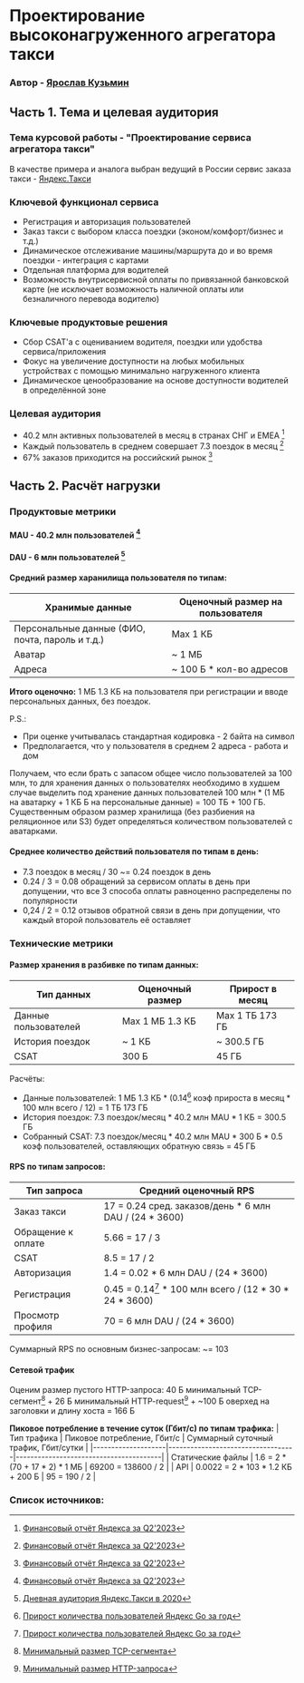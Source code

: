 # Проектирование высоконагруженного агрегатора такси

### Автор - [Ярослав Кузьмин](https://park.vk.company/profile/iar.kuzmin/ "Страница на портале VK x МГТУ")

## Часть 1. Тема и целевая аудитория

### Тема курсовой работы - **"Проектирование сервиса агрегатора такси"**
В качестве примера и аналога выбран ведущий в России сервис заказа такси - [Яндекс.Такси](https://taxi.yandex.ru/)

### Ключевой функционал сервиса
- Регистрация и авторизация пользователей
- Заказ такси с выбором класса поездки (эконом/комфорт/бизнес и т.д.)
- Динамическое отслеживание машины/маршрута до и во время поездки - интеграция с картами
- Отдельная платформа для водителей
- Возможность внутрисервисной оплаты по привязанной банковской карте (не исключает возможность наличной оплаты или безналичного перевода водителю)

### Ключевые продуктовые решения
- Сбор CSAT'а с оцениванием водителя, поездки или удобства сервиса/приложения
- Фокус на увеличение доступности на любых мобильных устройствах с помощью минимально нагруженного клиента
- Динамическое ценообразование на основе доступности водителей в определённой зоне

### Целевая аудитория
- 40.2 млн активных пользователей в месяц в странах СНГ и EMEA [^1]
- Каждый пользователь в среднем совершает 7.3 поездок в месяц [^1]
- 67% заказов приходится на российский рынок [^1]

## Часть 2. Расчёт нагрузки

### Продуктовые метрики

#### MAU - 40.2 млн пользователей [^1]
#### DAU - 6 млн пользователей [^5]

#### Средний размер харанилища пользователя по типам:
| Хранимые данные   | Оценочный размер на пользователя       |
|-------------------|----------------------------------------|
| Персональные данные (ФИО, почта, пароль и т.д.) | Max 1 КБ |
| Аватар              | ~ 1 МБ                               |
| Адреса              | ~ 100 Б \* кол-во адресов            |

**Итого оценочно:** 1 МБ 1.3 КБ на пользователя при регистрации и вводе персональных данных, без поездок.

P.S.:
- При оценке учитывалась стандартная кодировка - 2 байта на символ
- Предполагается, что у пользователя в среднем 2 адреса - работа и дом

Получаем, что если брать с запасом общее число пользователей за 100 млн, то для хранения данных о пользователях
необходимо в худшем случае выделить под хранение данных пользователей 100 млн \* (1 МБ на аватарку + 1 КБ Б на персональные данные) = 100 ТБ + 100 ГБ.
Существенным образом размер хранилища (без разбиения на реляционное или S3) будет определяться количеством пользователей с аватарками.

#### Среднее количество действий пользователя по типам в день:
- 7.3 поездок в месяц / 30 ~= 0.24 поездок в день
- 0.24 / 3 = 0.08 обращений за сервисом оплаты в день при допущении, что все 3 способа оплаты равноценно распределены по популярности
- 0,24 / 2 = 0.12 отзывов обратной связи в день при допущении, что каждый второй пользователь её оставляет

### Технические метрики

#### Размер хранения в разбивке по типам данных:
| Тип данных           | Оценочный размер      | Прирост в месяц     |
|----------------------|-----------------------|---------------------|
| Данные пользователей | Max 1 МБ 1.3 КБ       | Max 1 ТБ 173 ГБ     | 
| История поездок      | ~ 1 КБ                | ~ 300.5 ГБ          |
| CSAT                 | 300 Б                 | 45 ГБ               |

Расчёты:
- Данные пользователей: 1 МБ 1.3 КБ * (0.14[^4] коэф прироста в месяц * 100 млн всего / 12) = 1 ТБ 173 ГБ
- История поездок: 7.3 поездок/месяц \* 40.2 млн MAU \* 1 КБ = 300.5 ГБ
- Собранный CSAT: 7.3 поездок/месяц \* 40.2 млн MAU \* 300 Б * 0.5 коэф пользователей, оставляющих обратную связь = 45 ГБ

#### RPS по типам запросов:
| Тип запроса | Средний оценочный RPS |
|-------------|-----------------------|
| Заказ такси | 17 = 0.24 сред. заказов/день \* 6 млн DAU / (24 \* 3600) |
| Обращение к оплате | 5.66 = 17 / 3  |
| CSAT        | 8.5 = 17 / 2          |
| Авторизация | 1.4 = 0.02 \* 6 млн DAU / (24 \* 3600)                   |
| Регистрация | 0.45 = 0.14[^4] * 100 млн всего / (12 * 30 * 24 * 3600)  |
| Просмотр профиля | 70 = 6 млн DAU / (24 \* 3600)                       |

Суммарный RPS по основным бизнес-запросам: ~= 103

#### Сетевой трафик
Оценим размер пустого HTTP-запроса: 40 Б минимальный TCP-сегмент[^2] + 26 Б минимальный HTTP-request[^3] + ~100 Б оверхед на заголовки и длину хоста = 166 Б

**Пиковое потребление в течение суток (Гбит/с) по типам трафика:**
| Тип трафика        | Пиковое потребление, Гбит/с       | Суммарный суточный трафик, Гбит/сутки  |
|--------------------|-----------------------------------|----------------------------------------|
| Cтатические файлы  | 1.6 = 2 * (70 + 17 * 2) * 1 МБ    | 69200 = 138600 / 2                     |
| API                | 0.0022 = 2 * 103 * 1.2 КБ + 200 Б | 95 = 190 / 2                           |

### Список источников:
[^1]: [Финансовый отчёт Яндекса за Q2'2023](https://yastatic.net/s3/ir-docs/events/2023/Supplementary_slides_2Q23_RUS.pdf)
[^2]: [Минимальный размер TCP-сегмента](https://superuser.com/questions/243008/whats-the-minimum-size-of-a-tcp-packet)
[^3]: [Минимальный размер HTTP-запроса](https://stackoverflow.com/questions/25047905/http-request-minimum-size-in-bytes)
[^4]: [Прирост количества пользователей Яндекс Go за год](https://tass.ru/ekonomika/17054865)
[^5]: [Дневная аудитория Яндекс.Такси в 2020](https://investim.guru/obzory/skolko-polzovateley-polzuetsya-yandeks-taksi-v-den-statistika-i-aktualnye-dannye)
